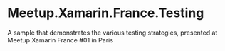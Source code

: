 # Meetup.Xamarin.France.Testing
A sample that demonstrates the various testing strategies, presented at Meetup Xamarin France #01 in Paris
